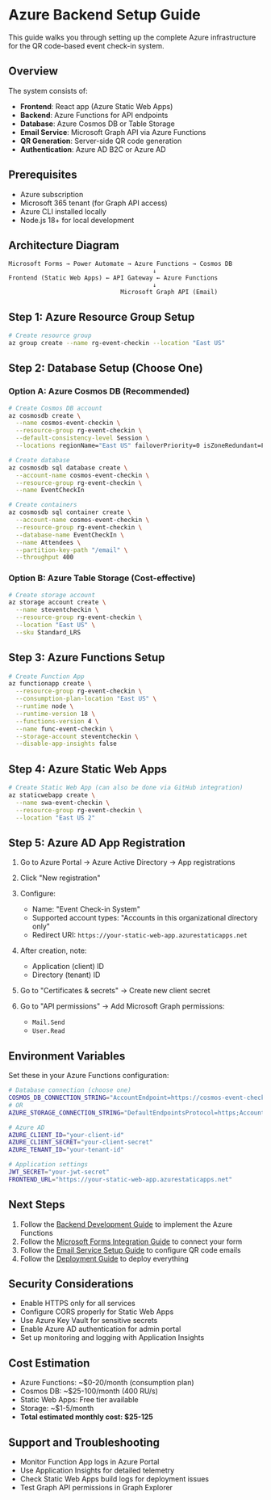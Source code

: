 
# Azure Backend Setup Guide

This guide walks you through setting up the complete Azure infrastructure for the QR code-based event check-in system.

## Overview

The system consists of:
- **Frontend**: React app (Azure Static Web Apps)
- **Backend**: Azure Functions for API endpoints
- **Database**: Azure Cosmos DB or Table Storage
- **Email Service**: Microsoft Graph API via Azure Functions
- **QR Generation**: Server-side QR code generation
- **Authentication**: Azure AD B2C or Azure AD

## Prerequisites

- Azure subscription
- Microsoft 365 tenant (for Graph API access)
- Azure CLI installed locally
- Node.js 18+ for local development

## Architecture Diagram

```
Microsoft Forms → Power Automate → Azure Functions → Cosmos DB
                                        ↓
Frontend (Static Web Apps) ← API Gateway ← Azure Functions
                                        ↓
                               Microsoft Graph API (Email)
```

## Step 1: Azure Resource Group Setup

```bash
# Create resource group
az group create --name rg-event-checkin --location "East US"
```

## Step 2: Database Setup (Choose One)

### Option A: Azure Cosmos DB (Recommended)

```bash
# Create Cosmos DB account
az cosmosdb create \
  --name cosmos-event-checkin \
  --resource-group rg-event-checkin \
  --default-consistency-level Session \
  --locations regionName="East US" failoverPriority=0 isZoneRedundant=False

# Create database
az cosmosdb sql database create \
  --account-name cosmos-event-checkin \
  --resource-group rg-event-checkin \
  --name EventCheckIn

# Create containers
az cosmosdb sql container create \
  --account-name cosmos-event-checkin \
  --resource-group rg-event-checkin \
  --database-name EventCheckIn \
  --name Attendees \
  --partition-key-path "/email" \
  --throughput 400
```

### Option B: Azure Table Storage (Cost-effective)

```bash
# Create storage account
az storage account create \
  --name steventcheckin \
  --resource-group rg-event-checkin \
  --location "East US" \
  --sku Standard_LRS
```

## Step 3: Azure Functions Setup

```bash
# Create Function App
az functionapp create \
  --resource-group rg-event-checkin \
  --consumption-plan-location "East US" \
  --runtime node \
  --runtime-version 18 \
  --functions-version 4 \
  --name func-event-checkin \
  --storage-account steventcheckin \
  --disable-app-insights false
```

## Step 4: Azure Static Web Apps

```bash
# Create Static Web App (can also be done via GitHub integration)
az staticwebapp create \
  --name swa-event-checkin \
  --resource-group rg-event-checkin \
  --location "East US 2"
```

## Step 5: Azure AD App Registration

1. Go to Azure Portal → Azure Active Directory → App registrations
2. Click "New registration"
3. Configure:
   - Name: "Event Check-in System"
   - Supported account types: "Accounts in this organizational directory only"
   - Redirect URI: `https://your-static-web-app.azurestaticapps.net`

4. After creation, note:
   - Application (client) ID
   - Directory (tenant) ID

5. Go to "Certificates & secrets" → Create new client secret
6. Go to "API permissions" → Add Microsoft Graph permissions:
   - `Mail.Send`
   - `User.Read`

## Environment Variables

Set these in your Azure Functions configuration:

```bash
# Database connection (choose one)
COSMOS_DB_CONNECTION_STRING="AccountEndpoint=https://cosmos-event-checkin.documents.azure.com:443/;AccountKey=YOUR_KEY;"
# OR
AZURE_STORAGE_CONNECTION_STRING="DefaultEndpointsProtocol=https;AccountName=steventcheckin;AccountKey=YOUR_KEY;"

# Azure AD
AZURE_CLIENT_ID="your-client-id"
AZURE_CLIENT_SECRET="your-client-secret"
AZURE_TENANT_ID="your-tenant-id"

# Application settings
JWT_SECRET="your-jwt-secret"
FRONTEND_URL="https://your-static-web-app.azurestaticapps.net"
```

## Next Steps

1. Follow the [Backend Development Guide](./backend-development.md) to implement the Azure Functions
2. Follow the [Microsoft Forms Integration Guide](./microsoft-forms-integration.md) to connect your form
3. Follow the [Email Service Setup Guide](./email-service-setup.md) to configure QR code emails
4. Follow the [Deployment Guide](./deployment.md) to deploy everything

## Security Considerations

- Enable HTTPS only for all services
- Configure CORS properly for Static Web Apps
- Use Azure Key Vault for sensitive secrets
- Enable Azure AD authentication for admin portal
- Set up monitoring and logging with Application Insights

## Cost Estimation

- Azure Functions: ~$0-20/month (consumption plan)
- Cosmos DB: ~$25-100/month (400 RU/s)
- Static Web Apps: Free tier available
- Storage: ~$1-5/month
- **Total estimated monthly cost: $25-125**

## Support and Troubleshooting

- Monitor Function App logs in Azure Portal
- Use Application Insights for detailed telemetry
- Check Static Web Apps build logs for deployment issues
- Test Graph API permissions in Graph Explorer
